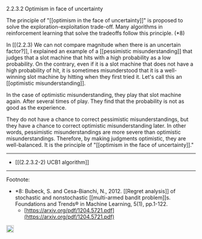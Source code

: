
2.2.3.2 Optimism in face of uncertainty

The principle of "[[optimism in the face of uncertainty]]" is proposed to solve the exploration-exploitation trade-off. Many algorithms in reinforcement learning that solve the tradeoffs follow this principle. (*8)

In [[(2.2.3) We can not compare magnitude when there is an uncertain factor?]], I explained an example of a [[pessimistic misunderstanding]] that judges that a slot machine that hits with a high probability as a low probability. On the contrary, even if it is a slot machine that does not have a high probability of hit, it is sometimes misunderstood that it is a well-winning slot machine by hitting when they first tried it. Let's call this an [[optimistic misunderstanding]].

In the case of optimistic misunderstanding, they play that slot machine again. After several times of play. They find that the probability is not as good as the experience.

They do not have a chance to correct pessimistic misunderstandings, but they have a chance to correct optimistic misunderstanding later. In other words, pessimistic misunderstandings are more severe than optimistic misunderstandings. Therefore, by making judgments optimistic, they are well-balanced. It is the principle of "[[optimism in the face of uncertainty]]."

----

- [[(2.2.3.2-2) UCB1 algorithm]]

----

Footnote:

- *8: Bubeck, S. and Cesa-Bianchi, N., 2012. [[Regret analysis]] of stochastic and nonstochastic [[multi-armed bandit problem]]s. Foundations and Trends® in Machine Learning, 5(1), pp.1-122.
    - [https://arxiv.org/pdf/1204.5721.pdf](https://arxiv.org/pdf/1204.5721.pdf)


<img src='https://scrapbox.io/api/pages/nishio/en/icon' alt='en.icon' height="19.5"/>